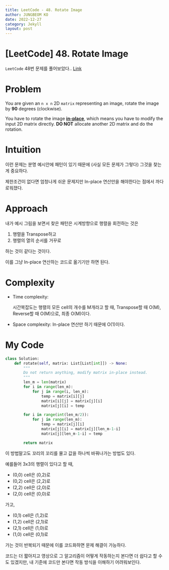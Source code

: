 ```yaml
---
title: LeetCode - 48. Rotate Image
author: JUNGBEOM KO
date: 2022-12-27
category: Jekyll
layout: post
---
```


# [LeetCode] 48. Rotate Image

`LeetCode` 48번 문제를 풀어보았다.. [Link](https://leetcode.com/problems/rotate-image/)



# Problem

You are given an `n x n` 2D `matrix` representing an image, rotate the image by **90** degrees (clockwise).

You have to rotate the image [**in-place**](https://en.wikipedia.org/wiki/In-place_algorithm), which means you have to modify the input 2D matrix directly. **DO NOT** allocate another 2D matrix and do the rotation.



# Intuition

이런 문제는 분명 예시안에 패턴이 있기 때문에 (사실 모든 문제가 그렇다) 그것을 찾는게 중요하다.

제한조건이 없다면 엄청나게 쉬운 문제지만 In-place 연산만을 해야한다는 점에서 까다로워졌다.



# Approach

내가 예시 그림을 보면서 찾은 패턴은 시계방향으로 행렬을 회전하는 것은

1. 행렬을 Transpose하고
2. 행렬의 열의 순서를 거꾸로

하는 것이 같다는 것이다.

이를 그냥 In-place 연산하는 코드로 옮기기만 하면 된다.





# Complexity
- Time complexity:

  시간복잡도는 행렬의 모든 cell의 개수를 M개라고 할 때, Transpose할 때 O(M), Reverse할 때 O(M)으로, 최종 O(M)이다.

- Space complexity:
  In-place 연산만 하기 때문에 O(1)이다.

  

# My Code

```python
class Solution:
    def rotate(self, matrix: List[List[int]]) -> None:
        """
        Do not return anything, modify matrix in-place instead.
        """
        len_m = len(matrix)
        for i in range(len_m):
            for j in range(i, len_m):
                temp = matrix[i][j]
                matrix[i][j] = matrix[j][i]
                matrix[j][i] = temp

        for i in range(int(len_m/2)):
            for j in range(len_m):
                temp = matrix[j][i]
                matrix[j][i] = matrix[j][len_m-1-i]
                matrix[j][len_m-1-i] = temp

        return matrix
```

이 방법말고도 꼬리의 꼬리를 물고 값을 하나씩 바꿔나가는 방법도 있다.

예를들어 3x3의 행렬이 있다고 할 때,

- (0,0) cell은 (0,2)로
- (0,2) cell은 (2,2)로
- (2,2) cell은 (2,0)로
- (2,0) cell은 (0,0)로

가고,

- (0,1) cell은 (1,2)로
- (1,2) cell은 (2,1)로
- (2,1) cell은 (1,0)로 
- (1,0) cell은 (0,1)로 

가는 것이 반복되기 때문에 이를 코드화하면 문제 해결이 가능하다.

코드는 더 짧아지고 영상으로 그 알고리즘이 어떻게 작동하는지 본다면 더 쉽다고 할 수도 있겠지만, 내 기준에 코드만 본다면 작동 방식을 이해하기 어려워보인다.

